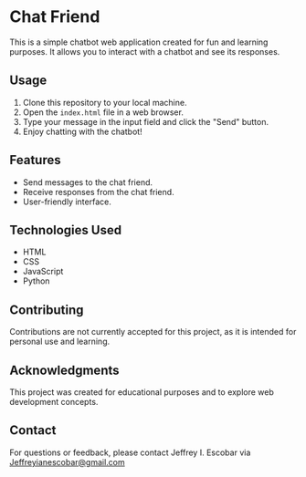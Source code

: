 # Chat Friend

This is a simple chatbot web application created for fun and learning purposes. It allows you to interact with a chatbot and see its responses.

## Usage

1. Clone this repository to your local machine.
2. Open the `index.html` file in a web browser.
3. Type your message in the input field and click the "Send" button.
4. Enjoy chatting with the chatbot!

## Features

- Send messages to the chat friend.
- Receive responses from the chat friend.
- User-friendly interface.

## Technologies Used

- HTML
- CSS
- JavaScript
- Python

## Contributing

Contributions are not currently accepted for this project, as it is intended for personal use and learning.

## Acknowledgments

This project was created for educational purposes and to explore web development concepts.

## Contact

For questions or feedback, please contact Jeffrey I. Escobar via Jeffreyianescobar@gmail.com

